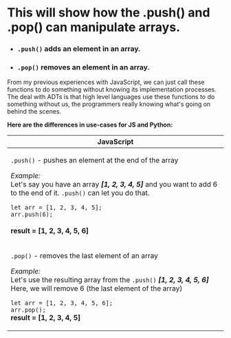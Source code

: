 <h1>This will show how the .push() and .pop() can manipulate arrays.</h1>

<ul>
  <li>
    <h3><code>.push()</code> adds an element in an array.</h3>
  </li>
  <li>
    <h3><code>.pop()</code> removes an element in an array.</h3>
  </li>
</ul>

<p>
  From my previous experiences with JavaScript, we can just call these functions to do something without knowing its implementation processes.
  The deal with ADTs is that high level languages use these functions to do something without us, the programmers really knowing 
  what's going on behind the scenes. 
</p>
<p><strong>Here are the differences in use-cases for JS and Python:</strong></p>

<table>
  <thead>
    <tr>
      <th>JavaScript</th>
    </tr>
  </thead>
  <tbody>
    <tr>
      <td>
        <p>
          <code>.push()</code> - pushes an element at the end of the array <br>
          <p>
            <i>Example:</i> <br>
            Let's say you have an array <strong><i>[1, 2, 3, 4, 5]</i></strong> and you want to add 6 to the end of it. <code>.push()</code>
            can let you do that.<br>
            <div>
              <code>let arr = [1, 2, 3, 4, 5];</code><br>
              <code>arr.push(6);</code><br>
            </div>
            <br>
            <strong>result = [1, 2, 3, 4, 5, 6]</strong>
          </p>
        </p>
      </td>
    </tr>
    <tr>
      <td>
        <p>
          <code>.pop()</code> - removes the last element of an array <br>
          <p>
            <i>Example:</i><br>
            Let's use the resulting array from the <code>.push()</code> <i><strong>[1, 2, 3, 4, 5, 6]</strong></i><br>
            Here, we will remove 6 (the last element of the array)<br>
            <div>
              <code>let arr = [1, 2, 3, 4, 5, 6];</code><br>
              <code>arr.pop();</code>
            </div>
            <strong>result = [1, 2, 3, 4, 5]</strong>
          </p>
        </p>
      </td>
    </tr>
  </tbody>
</table>
